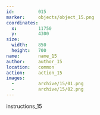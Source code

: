 ```yaml
---
id:			015
marker: 	objects/object_15.png
coordinates:
  x:		11750
  y:		4300
size:
  width:	850
  height:	700
name: 		name_15
author:		author_15
location: 	common
action: 	action_15
images:
  -			archive/15/01.png
  -			archive/15/02.png
---
```


instructions_15

